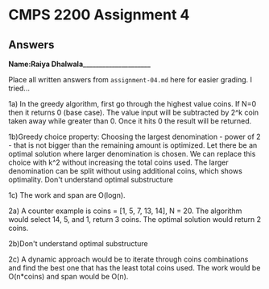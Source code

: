 # CMPS 2200 Assignment 4
## Answers

**Name:**__Raiya Dhalwala_______________________


Place all written answers from `assignment-04.md` here for easier grading.
I tried...

1a) In the greedy algorithm, first go through the highest value coins. If N=0 then it returns 0 (base case). The value input will be subtracted by 2^k coin taken away while greater than 0. Once it hits 0 the result will be returned. 

1b)Greedy choice property: Choosing the largest denomination - power of 2 - that is not bigger than the remaining amount is optimized. Let there be an optimal solution where larger denomination is chosen. We can replace this choice with k^2 without increasing the total coins used. The larger denomination can be split without using additional coins, which shows optimality.
Don't understand optimal substructure

1c) The work and span are O(logn).

2a)
A counter example is coins = [1, 5, 7, 13, 14], N = 20. The algorithm would select 14, 5, and 1, return 3 coins. The optimal solution would return 2 coins.

2b)Don't understand optimal substructure

2c)
A dynamic approach would be to iterate through coins combinations and find the best one that has the least total coins used. The work would be O(n*coins) and span would be O(n).

